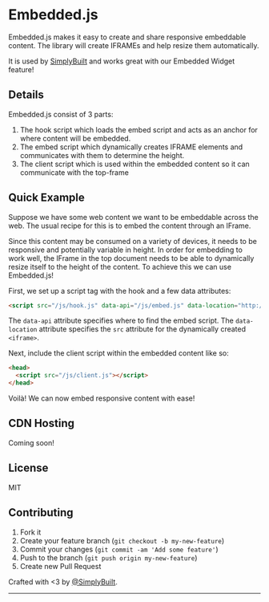 # Embedded.js

Embedded.js makes it easy to create and share responsive embeddable content.
The library will create IFRAMEs and help resize them automatically.

It is used by [SimplyBuilt](https://www.simplybuilt.com/) and works great
with our Embedded Widget feature!

## Details

Embedded.js consist of 3 parts:

1. The hook script which loads the embed script and acts as an anchor for
   where content will be embedded.
2. The embed script which dynamically creates IFRAME elements and communicates
   with them to determine the height.
3. The client script which is used within the embedded content
   so it can communicate with the top-frame

## Quick Example

Suppose we have some web content we want to be embeddable across the
web. The usual recipe for this is to embed the content through an IFrame.

Since this content may be consumed on a variety of devices, it needs to
be responsive and potentially variable in height. In order for embedding
to work well, the IFrame in the top document needs to be able to
dynamically resize itself to the height of the content. To achieve this we can
use Embedded.js!

First, we set up a script tag with the hook and a few data attributes:

```html
<script src="/js/hook.js" data-api="/js/embed.js" data-location="http://example.com/embeddable-content"></script>
```

The `data-api` attribute specifies where to find the embed script. 
The `data-location` attribute specifies the `src` attribute for the
dynamically created `<iframe>`.

Next, include the client script within the embedded content like so:

```html
<head>
  <script src="/js/client.js"></script>
</head>
```

Voilà! We can now embed responsive content with ease!

## CDN Hosting

Coming soon!

## License

MIT

## Contributing

1. Fork it
2. Create your feature branch (`git checkout -b my-new-feature`)
3. Commit your changes (`git commit -am 'Add some feature'`)
4. Push to the branch (`git push origin my-new-feature`)
5. Create new Pull Request

Crafted with <3 by [@SimplyBuilt](https://twitter.com/SimplyBuilt).

***
